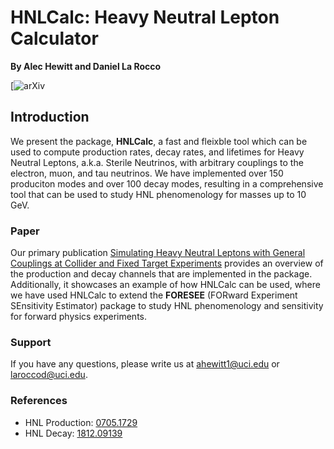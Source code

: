 # HNLCalc: Heavy Neutral Lepton Calculator

**By Alec Hewitt and Daniel La Rocco**

[![arXiv](https://arxiv.org)

## Introduction

We present the package, **HNLCalc**, a fast and fleixble tool which can be used to compute production rates, decay rates, and lifetimes for Heavy Neutral Leptons, a.k.a. Sterile Neutrinos, with arbitrary couplings to the electron, muon, and tau neutrinos. We have implemented over 150 produciton modes and over 100 decay modes, resulting in a comprehensive tool that can be used to study HNL phenomenology for masses up to 10 GeV. 

### Paper

Our primary publication [Simulating Heavy Neutral Leptons with General Couplings at Collider and Fixed
Target Experiments]() provides an overview of the production and decay channels that are implemented in the package. Additionally, it showcases an example of how HNLCalc can be used, where we have used HNLCalc to extend the **FORESEE** (FORward Experiment SEnsitivity Estimator) package to study HNL phenomenology and sensitivity for forward physics experiments. 

### Support

If you have any questions, please write us at [ahewitt1@uci.edu](ahewitt1@uci.edu) or [laroccod@uci.edu](laroccod@uci.edu).

### References 

- HNL Production: [0705.1729](https://arxiv.org/abs/0705.1729)
- HNL Decay: [1812.09139](https://arxiv.org/abs/1812.09139)
